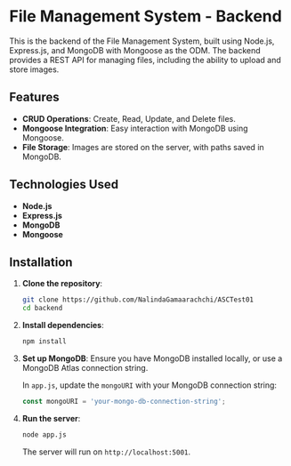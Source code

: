 # File Management System - Backend

This is the backend of the File Management System, built using Node.js, Express.js, and MongoDB with Mongoose as the ODM. The backend provides a REST API for managing files, including the ability to upload and store images.

## Features

- **CRUD Operations**: Create, Read, Update, and Delete files.
- **Mongoose Integration**: Easy interaction with MongoDB using Mongoose.
- **File Storage**: Images are stored on the server, with paths saved in MongoDB.

## Technologies Used

- **Node.js**
- **Express.js**
- **MongoDB**
- **Mongoose**

## Installation

1. **Clone the repository**:
   ```bash
   git clone https://github.com/NalindaGamaarachchi/ASCTest01
   cd backend
   ```

2. **Install dependencies**:
   ```bash
   npm install
   ```

3. **Set up MongoDB**:
   Ensure you have MongoDB installed locally, or use a MongoDB Atlas connection string. 

   In `app.js`, update the `mongoURI` with your MongoDB connection string:
   ```javascript
   const mongoURI = 'your-mongo-db-connection-string';
   ```

4. **Run the server**:
   ```bash
   node app.js
   ```

   The server will run on `http://localhost:5001`.
